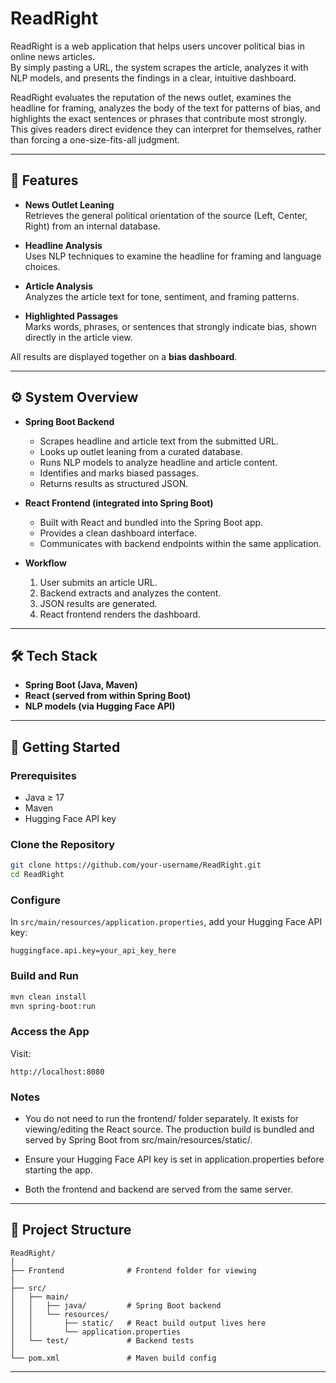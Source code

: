 # ReadRight

ReadRight is a web application that helps users uncover political bias in online news articles.  
By simply pasting a URL, the system scrapes the article, analyzes it with NLP models, and presents the findings in a clear, intuitive dashboard.  

ReadRight evaluates the reputation of the news outlet, examines the headline for framing, analyzes the body of the text for patterns of bias, and highlights the exact sentences or phrases that contribute most strongly. This gives readers direct evidence they can interpret for themselves, rather than forcing a one-size-fits-all judgment.  

---

## 🔎 Features

- **News Outlet Leaning**  
  Retrieves the general political orientation of the source (Left, Center, Right) from an internal database.  

- **Headline Analysis**  
  Uses NLP techniques to examine the headline for framing and language choices.  

- **Article Analysis**  
  Analyzes the article text for tone, sentiment, and framing patterns.  

- **Highlighted Passages**  
  Marks words, phrases, or sentences that strongly indicate bias, shown directly in the article view.  

All results are displayed together on a **bias dashboard**.  

---

## ⚙️ System Overview

- **Spring Boot Backend**  
  - Scrapes headline and article text from the submitted URL.  
  - Looks up outlet leaning from a curated database.  
  - Runs NLP models to analyze headline and article content.  
  - Identifies and marks biased passages.  
  - Returns results as structured JSON.  

- **React Frontend (integrated into Spring Boot)**  
  - Built with React and bundled into the Spring Boot app.  
  - Provides a clean dashboard interface.  
  - Communicates with backend endpoints within the same application.  

- **Workflow**  
  1. User submits an article URL.  
  2. Backend extracts and analyzes the content.  
  3. JSON results are generated.  
  4. React frontend renders the dashboard.  

---

## 🛠 Tech Stack

- **Spring Boot (Java, Maven)**  
- **React (served from within Spring Boot)**  
- **NLP models (via Hugging Face API)**  

---

## 🚀 Getting Started

### Prerequisites
- Java ≥ 17  
- Maven  
- Hugging Face API key  

### Clone the Repository
```bash
git clone https://github.com/your-username/ReadRight.git
cd ReadRight
```

### Configure
In `src/main/resources/application.properties`, add your Hugging Face API key:
```properties
huggingface.api.key=your_api_key_here
```

### Build and Run
```bash
mvn clean install
mvn spring-boot:run
```

### Access the App
Visit:  
```
http://localhost:8080
```

### Notes
- You do not need to run the frontend/ folder separately. It exists for viewing/editing the React source. The production build is bundled and served by Spring Boot from src/main/resources/static/.

- Ensure your Hugging Face API key is set in application.properties before starting the app.

- Both the frontend and backend are served from the same server.  
---

## 📂 Project Structure

```
ReadRight/
│
├── Frontend              # Frontend folder for viewing 
|
├── src/
│   ├── main/
│   │   ├── java/         # Spring Boot backend
│   │   └── resources/
│   │       ├── static/   # React build output lives here
│   │       └── application.properties
│   └── test/             # Backend tests
│
└── pom.xml               # Maven build config
```

---

